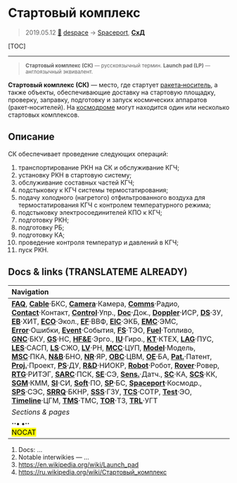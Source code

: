 # Стартовый комплекс
> 2019.05.12 [🚀](../index/index.md) [despace](index.md) → [Spaceport](spaceport.md), **[СхД](wbs.md)**

[TOC]

---

> <small>**Стартовый комплекс (СК)** — русскоязычный термин. **Launch pad (LP)** — англоязычный эквивалент.</small>

**Стартовый комплекс (СК)** — место, где стартует [ракета‑носитель](lv.md), а также объекты, обеспечивающие доставку на стартовую площадку, проверку, заправку, подготовку и запуск космических аппаратов (ракет‑носителей). На [космодроме](spaceport.md) могут находится один или несколько стартовых комплексов.



## Описание
СК обеспечивает проведение следующих операций:

   1. транспортирование РКН на СК и обслуживание КГЧ;
   1. установку РКН в стартовую систему;
   1. обслуживание составных частей КГЧ;
   1. подстыковку к КГЧ системы термостатирования;
   1. подачу холодного (нагретого) отфильтрованного воздуха для термостатирования КГЧ с контролем температурного режима;
   1. подстыковку электросоединителей КПО к КГЧ;
   1. подготовку РКН;
   1. подготовку РБ;
   1. подготовку КА;
   1. проведение контроля температур и давлений в КГЧ;
   1. пуск РКН.



<p style="page-break-after:always"> </p>

## Docs & links (TRANSLATEME ALREADY)
|Navigation|
|:--|
|**[FAQ](faq.md)**, **[Cable](cable.md)**·БКС, **[Camera](cam.md)**·Камера, **[Comms](comms.md)**·Радио, **[Contact](contact.md)**·Контакт, **[Control](control.md)**·Упр., **[Doc](doc.md)**·Док., **[Doppler](doppler.md)**·ИСР, **[DS](ds.md)**·ЗУ, **[EB](eb.md)**·ХИТ, **[ECO](ecology.md)**·Экол., **[EF](ef.md)**·ВВФ, **[ElC](elc.md)**·ЭКБ, **[EMC](emc.md)**·ЭМС, **[Error](error.md)**·Ошибки, **[Event](event.md)**·События, **[FS](fs.md)**·ТЭО, **[Fuel](fuel.md)**·Топливо, **[GNC](gnc.md)**·БКУ, **[GS](scs.md)**·НС, **[HF&E](hfe.md)**·Эрго., **[IU](iu.md)**·Гиро., **[KT](kt.md)**·КТЕХ, **[LAG](lag.md)**·ПУC, **[LES](les.md)**·САСП, **[LS](ls.md)**·СЖО, **[LV](lv.md)**·РН, **[MCC](mcc.md)**·ЦУП, **[Model](model.md)**·Модель, **[MSC](sc.md)**·ПКА, **[N&B](nnb.md)**·БНО, **[NR](nr.md)**·ЯР, **[OBC](obc.md)**·ЦВМ, **[OE](oe.md)**·БА, **[Pat.](патент.md)**·Патент, **[Proj.](project.md)**·Проект, **[PS](ps.md)**·ДУ, **[R&D](rnd.md)**·НИОКР, **[Robot](robotics.md)**·Робот, **[Rover](rover.md)**·Ровер, **[RTG](rtg.md)**·РИТЭГ, **[SARC](sarc.md)**·ПСК, **[SE](se.md)**·СЭ, **[Sens.](sensor.md)**·Датч., **[SC](sc.md)**·КА, **[SCS](scs.md)**·КК, **[SGM](sgm.md)**·КММ, **[SI](si.md)**·СИ, **[Soft](soft.md)**·ПО, **[SP](sp.md)**·БС, **[Spaceport](spaceport.md)**·Космодр., **[SPS](sps.md)**·СЭС, **[SRRQ](srrq.md)**·БКНР, **[SSS](sss.md)**·ГЗУ, **[TCS](tcs.md)**·СОТР, **[Test](test.md)**·ЭО, **[Timeline](timeline.md)**·ЦГМ, **[TMS](tms.md)**·ТМС, **[TOR](tor.md)**·ТЗ, **[TRL](trl.md)**·УГТ|
|*Sections & pages*|
|**··• [](.md) •··**<br> <mark>NOCAT</mark>|

   1. Docs: …
   1. Notable interwikies — …
   1. <https://en.wikipedia.org/wiki/Launch_pad>
   1. <https://ru.wikipedia.org/wiki/Стартовый_комплекс>
